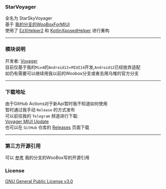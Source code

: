 ### StarVoyager

全名为 StarSkyVoyager  
基于 [我的分支的WooBoxForMIUI](https://github.com/hosizoraru/WooBoxForMIUI)  
使用了 [EzXHelper2](https://github.com/KyuubiRan/EzXHelper)
和 [KotlinXposedHelper](https://github.com/yujincheng08/BiliRoaming/blob/master/app/src/main/java/me/iacn/biliroaming/utils/KotlinXposedHelper.kt)
进行重构

---

### 模块说明

开发者: [Voyager](https://github.com/hosizoraru)  
目前仅基于我的`Mix4`的`Android13`+`MIUI14`开发,`Android12`已经放弃适配  
如仍有需要可以继续用我以前的Woobox分支或者去用乌堆的官方分支

---

### 下载地址

由于GitHub Actions对于新Api暂时我不知道如何使用  
暂时通过我手动 `Release` 的方式发布  
可以前往我的 `Telegram` 频道进行下载:  
[Voyager MIUI Update](https://t.me/VoyagerMIUIUpdate)  
也可以在 `GitHub` 仓库的 [Releases](https://github.com/hosizoraru/WooBoxForMIUI/releases) 页面下载

---

### 第三方开源引用

可以 [参考](https://github.com/hosizoraru/WooBoxForMIUI) 我的分支的WooBox写的开源引用

### License

[GNU General Public License v3.0](https://github.com/hosizoraru/StarVoyager/blob/main/LICENSE)